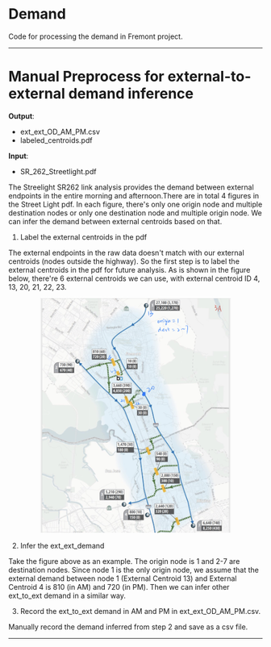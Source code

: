 # Demand

Code for processing the demand in Fremont project.

***
# Manual Preprocess for external-to-external demand inference 
**Output**:
- ext_ext_OD_AM_PM.csv
- labeled_centroids.pdf

**Input**:
- SR_262_Streetlight.pdf

The Streelight SR262 link analysis provides the demand between external endpoints in the entire morning and afternoon.There are in total 4 figures in the Street Light pdf. In each figure, there's only one origin node and multiple destination nodes or only one destination node and multiple origin node. We can infer the demand between external centroids based on that.

1. Label the external centroids in the pdf

The external endpoints in the raw data doesn't match with our external centroids (nodes outside the highway). So the first step is to label the external centroids in the pdf for future analysis. As is shown in the figure below, there're 6 external centroids we can use, with external centroid ID 4, 13, 20, 21, 22, 23. 
<p align="center">
  <img src="https://github.com/Fremont-project/data-processing/blob/master/pipeline/demand/labeled_centriods.jpg" width="75%" height="75%">
</p>

2. Infer the ext_ext_demand

Take the figure above as an example. The origin node is 1 and 2-7 are destination nodes. Since node 1 is the only origin node, we assume that the external demand between node 1 (External Centroid 13) and External Centroid 4 is 810 (in AM) and 720 (in PM). Then we can infer other ext_to_ext demand in a similar way.

3. Record the ext_to_ext demand in AM and PM in ext_ext_OD_AM_PM.csv.

Manually record the demand inferred from step 2 and save as a csv file.

***

